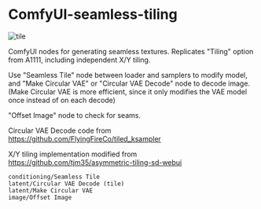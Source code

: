 # ComfyUI-seamless-tiling

![tile](https://github.com/spacepxl/ComfyUI-seamless-tiling/assets/143970342/2cc548d6-b29e-4e7e-ac89-081498b47fe6)

ComfyUI nodes for generating seamless textures. Replicates "Tiling" option from A1111, including independent X/Y tiling.

Use "Seamless Tile" node between loader and samplers to modify model, and "Make Circular VAE" or "Circular VAE Decode" node to decode image. (Make Circular VAE is more efficient, since it only modifies the VAE model once instead of on each decode)

"Offset Image" node to check for seams.

Circular VAE Decode code from https://github.com/FlyingFireCo/tiled_ksampler

X/Y tiling implementation modified from https://github.com/tjm35/asymmetric-tiling-sd-webui

```
conditioning/Seamless Tile  
latent/Circular VAE Decode (tile)  
latent/Make Circular VAE  
image/Offset Image  
```
